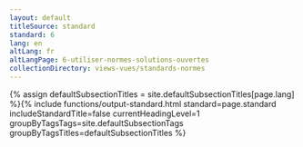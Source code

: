 ```yaml
---
layout: default
titleSource: standard
standard: 6
lang: en
altLang: fr
altLangPage: 6-utiliser-normes-solutions-ouvertes
collectionDirectory: views-vues/standards-normes
---
```

{% assign defaultSubsectionTitles = site.defaultSubsectionTitles[page.lang] %}{% 
include functions/output-standard.html standard=page.standard includeStandardTitle=false currentHeadingLevel=1 groupByTagsTags=site.defaultSubsectionTags groupByTagsTitles=defaultSubsectionTitles %}
